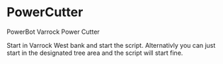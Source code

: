 PowerCutter
===========

PowerBot Varrock Power Cutter

Start in Varrock West bank and start the script.
Alternativly you can just start in the designated tree area and the script will start fine.

